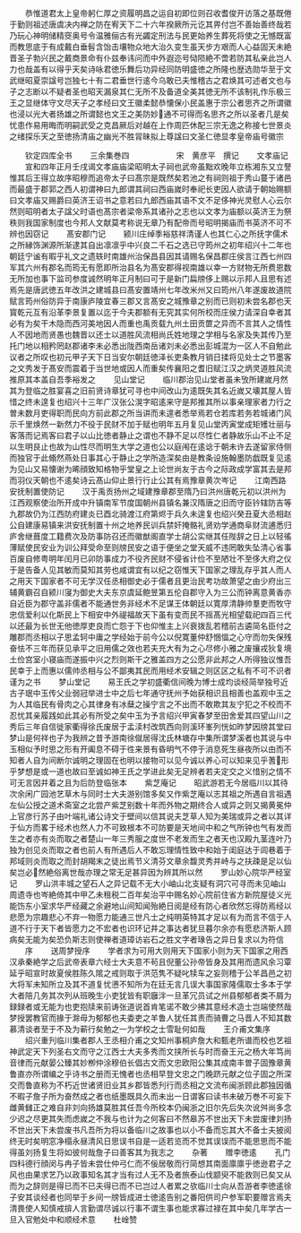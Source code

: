 <!-- { "loadSidebar": true } -->
　　恭惟道君太上皇帝躬仁厚之资履明昌之运自初即位则召收耆俊开访落之基既倦于勤则祖述唐虞决内禅之防在宥天下二十六年揆厥所元讫其畀付岂不善始善终哉若乃玩心神明储精窔奥号令温雅俪古有光蠲定刑法与民更始养生葬死将使之无憾既富而教思底于有成戴白垂髫含饴击壤物众地大治久变生虽天步方艰而人心益固天未絶晋圣子勃兴民之戴商景命有仆兹奉讳问而中外遐迩号恸陨絶不啻若防其私亲此岂人力也哉盖有以得乎天矣诗咏君徳乐舞后功异经同防明盛徳之所隆也歴选勋华至于文武继昭夏崇諡号岂独七十有二君垂世行逺今乌敢已夫惟稽古之君焕其可述者文也与子之志断以不疑者圣也昭天漏泉其仁无所不及备道全美其徳无所不该制礼作乐极三王之显继体守文尽天子之孝经曰文王徽柔懿恭懐保小民盖惠于宗公者思齐之所谓徽也浸以光大者扬雄之所谓懿也文王之美防妙通不可得而名思齐之所以圣者几是矣忧患作易用晦而明嗣武受之克昌厥后对越在上作周匹休配三宗无逸之称接七世景炎之绪探乐天之至徳扬清庙之幽光不胜冐昧拟上尊諡曰文圣仁徳显孝皇帝庙号徽宗









　　钦定四库全书
　　三余集巻四　　　　　　宋　黄彦平　撰记
　　文孝庙记
　　宣和四年正月壬戌谒文孝庙庙梁昭明太子祠也武帝虽黜欢晚年立栋湘东又立詧惟其后王得立故序昭穆而追帝太子曰髙宗是既然矣若池之有祠则祖于秀山蔓于诸邑而最盛于郡郭之西人初谓神曰九郎谓其祠曰西庙嵗时奉祀长吏因人欲请于朝始赐额曰文孝庙又赐爵曰英济王诏书之意若曰九郎西庙其语不文不足侈神光灵慰人心云尔然则昭明者太子諡父时语也髙宗者梁帝系其诸孙之志也以文孝为庙额以英济王为祭秩则我国家制度也今邦人文献莫考称说无章乃有配帝而号昭明揭庙而书英济不可不辨也因窃记
　　髙安郡门记
　　颍川庄绰季裕慈祥清谨人也其仁心之所抚字儒术之所縁饰渊源所渐逮其自出凛凛乎中兴良二千石之选已守筠州之初年绍兴十二年也朝廷宁谧有暇乎礼文之遗轶时南雄州治保昌县因其请赐名保昌郡庄侯言江西七州四军其六州有郡名而筠无有愿即所治县名为髙安郡得视南雄以幸一方财物无所费恩数无所加也事下监司参度诚然明年正月制曰可于是新门扁牓侈上赐以示邦人且思有述焉先是唐武徳五年改洪之建城县曰髙安置靖州七年改米州又曰筠州八年遂废故道院赋言筠州俗防异于南康庐陵宜春三郡又言髙安之城豫章之别而已则初未尝名郡也天寳乾元互有沿革李景复置以迄于今夫郡额有无究其实何所校而庄侯力请深自幸者其必有为矣干木隐而西河美地因人而重也禹贡载九州土田贡篚之异而不言其人之情性人不因地而贤愚也魏晋以还士以道胜风流相尚氏姓地理之学相与名家及失其传乃至托门地以相矜罔赵郡诸李未必悉出陇西南岳诸刘未必悉出彭城混为一区人不自勉此议者之所叹也初元甲子天下日当安尔朝廷徳泽长吏条教月销日揉将见处士之节墨客之文秀发于髙安而震着于当世地或因人而重矣传襄阳之耆旧赋江汉之炳灵道胜风流推原其本盖自吾季裕发之
　　见山堂记
　　临川郡治见山堂者虽未攷所建嵗月然其为登临之胜宴喜之旧前贤诗章犹可寻也中间改山为逺既失其名近嵗又壊其屋人皆惜之终未遑复也绍兴十三年广汉张公滉字昭逺来守是邦推其所以事亲理家者力行之曽未数月吏得职而民向方前此郡之所当讲而未遑者悉举焉若仓若库若务若城诸门风示千里焕然一新然力不役于民财不加于赋也明年五月复见山堂丙寅堂成矩矱壮丽与客落而记焉客曰君子以山比徳者静止之谓也不静不足以尽性仁者静故乐山不止不足以生明艮止也故为山性尽而明生大学之道也公以庭闱在逺谂于朝未许去遂留家侍侧而独官于此翛然燕处日事其心于静止之学所造深矣由是教条设施翰墨防戯既复见逺为见山又易懐谢为晞顔致知格物乎堂皇之上论世尚友于古今之际政成学富其去是邦而羽仪天朝也不逺矣诗云髙山仰止景行行止公其有焉豫章黄次岑记
　　江南西路安抚制置使防记
　　汉于禹贡扬州之域建豫章郡至隋乃曰洪州唐乾元初以洪州为江西观察使治所开成中升镇南军节度国朝州县镇名兼汉隋唐之旧而守臣钤辖防吉等九郡故仍为江西防府建炎已酉北骑渡江府第烬于兵久未遑复也绍兴癸丑夏大丞相赵公自建康易镇来洪安抚制置十州之地养民训兵禁奸掩骼礼贤劝学通商阜财流逋悉归庐舍继葺度工籍费次及防事防召还而徽猷阁直学士胡公实继其任陛辞之日上以轻徭薄赋使民安业为训公拜受命至则牓民安之语于便坐之堂天威不违罔敢失坠清心省事百废自修粤明年闰月已卯防事成力不役齐民财不侵省计俭不至陋壮不至侈大府之仪于是告备人见其敏而莫知其劳也咸谓宜有以纪之窃惟天下国家之理乱存乎其人而人之用天下国家者不可无学汉任丞相御史必于儒者且更治民考功故萧望之由少府出三辅黄霸召自颍川寖为御史大夫东京虞延鲍昱第五伦自郡守入为三公而钟离意黄香亦自近臣为郡守盖非儒者不能通世务非经术不足谋王体朝廷以寛厚清静帅羣吏而牧守忠信爱利以化斯民上下相安中外禔福故天下虽有变而民不摇髙光相望载祀四百三代以还最为长世无他徳厚吏良而亡怨于下也仰惟主上兴衰拨乱若稽前古遴简名臣付之雕郡而丞相以子思孟轲中庸之学经始于前今公以倪寛董仲舒悃愊之心守而勿失保残奋怯不三年而获见承平之旧用儒之效也若夫充大有为之心尽修小雅之废攘戎狄复境土俭宫室小寝庙而遂振中兴之烈则斯干之雅盖四方之公愿非此邦之人所得独议惟吾民幸于上而惠以儒帅丞相与公不鄙夷其民而用经术安辑之则区区之私有不可不识者谨为之书
　　梦山堂记
　　易王氏之学初盛衢信间晚为博士成均谈经简举独号近古子珉中玉传父业弱冠举进士中之后七年通守抚州予始获相识且相善也盖观中玉之为人其临民有骨肉之心其律身有冰蘖之操宁言之不出而不敢欺其友宁犯之不校而不忍忧其亲履践如此其必有所受之矣中玉为予言绍兴甲寅春梦至田舍爱其四望山川之秀后三年自信徙家衢得徐氏废居于孟渎村改筑西向则溪环峯列恍如昨梦因牓其堂曰梦山是何祥也子为我辨之昔予游南徐僦居得沈氏林塘存中集所谓梦溪者也其说与中玉相似予时思之形有开阖息不碍于徃来景有昏明气不停于消息死生昼夜所以由而不知者人自为间断尔诚明之理固在也明以接物可以见今诚以养心可以知来见乎蓍形乎梦想是或一道也故曰至诚如神王氏之学进此矣无足辨者若夫定交之义惜别之情不可无言因并着之且为后防登临张本
　　紫芝庵记
　　昭武游若无今居临川以其待次余闲广园池艺草木与同时士大夫游别馆多矣又作紫芝庵以志其祖之所遇自言祖遇左仙公授之道术斋室之北尝产紫芝别数十年而外物之期终合人或异之则又揭黄冕仲上官彦行苏子由叶端礼诸公诗文于壁间以信其说夫芝草人知为美瑞或异之者以其详于仙方而畧于经术也然人力不可致根本不可防要是天地间中和之气所钟也气有发而生之者亦有炎而取之者楚山一年三秀服之度世不老发而生之者天也汉殿九茎连叶乃独为创见炎而取之者也前人有所遇后人不敢忘理情性致中和始于闺庭达于闾巷着于邦域则炎而取之而封胡羯末之徒出焉节义清芬文章余馥灵秀并峙与之扶疎是足以仙矣岂必然絶俗离世哉亦理之常无足甚异因为辨其所以然
　　罗山妙心院华严经室记
　　罗山洪丰城之望石人之异记载不无大小岫山北支疑有洞穴可寻而未见岫山周遗寺也岑絶倚其中甲乙未租税二百年矣治平中赐名妙心院前住省方新院屋徒义光能饬东小室求华严经藏之余避地山间知闻殆絶日阅是经有防心者欣然忘得防焉经以悲愿为宗趣悲心不弃一物愿力能通三世凡士之纯明英特其才足以有为而言不信于人道不行于天下者皆愿力之不宏者也识环记井之事达者犹旦暮尔余亦有愿悲济斯人顾病矣无能为矣恐负斯志则使禅者道璋访岩石之胜文字者瑑告之异日复求以为符信
　　序
　　送周梦授序
　　学者求为可用大则用天下国家小则为天下国家之用西汉承秦絶学之后武帝表章六经士大夫意不茍且倪董公孙帝皆身及其用而遗风余习覃延乎昭宣时故夏侯胜陈久隂之戒则取于洪范隽不疑叱犊车之妄则稽于公羊昌邑之初大将军未知所立及其不道复忧懑不知所为在廷无言几误大事国家隆儒取士多本于学大者陪几务其次列从班晚生小吏犹皆有职廱泮一旦革冗员试之州县郁郁者类不屑为録録者或无能为也吏抱牍来前诪张道说首肯笔诺不敢少拂其意经术造士岂端使然哉梦授罢教官而掾于滁毋为郁郁也夫委吏之羊鲁人犹任其责而骑曹之马晋人不知其数慕清谈者至于不及为蕲行矣勉之一为学校之士雪耻何如哉
　　王介甫文集序
　　绍兴重刋临川集者郡人王丞相介甫之文知州事桐庐詹大和甄老所谱而校也艺祖神武定天下列圣右文而守之江西士大夫多秀而文挟所长与时而奋王元之杨大年笃尚音律而元献晏公臻其妙栁仲涂穆伯长倡古文而文忠欧阳公集其成南丰曽子固豫章黄鲁直亦所谓编之乎诗书之册而无愧者也丞相早登文忠之门晚跻元献之位子固之所深交而鲁直称为不朽近世诸贤旧业其乡郡皆悉刋行而丞相之文流布闽浙顾此郡独因循不暇子詹子所为奋然成之者也纸墨既具久而未出一日谓客曰读书未破万巻不可妄下雌黄雠正之难自非刘向扬雄莫胜其任吾今所校本仍闽浙之旧尔先后失次讹舛尚多念少迟之尽更其失而虑嵗之不我与也计为之何客曰不然皋苏不世出天下未尝废律刘扬不世出天下未尝废书凡吾所为将以备临川之故事也以小不备而忘其大不备士夫披阅终无时矣明窓净榻永昼清风日思误书自是一适若览而不觉其误误而不能思思而不能得虽刘扬复生将如彼何哉詹子曰善客其为我志之
　　杂著
　　赠李徳逺
　　孔门四科德行顔闵与冉子皆未尝仕仲弓仁而不佞居敬而行简想其南面廪廪乎徳逊君子之风也由果求艺乃以政事知名其才当有过人无不及者旅泰山伐颛臾不能救则已矣又从而为之辞则是得已而不已夫得已而不已岂过人者累之欤临川士向从吾游者李徳逺徐子安其谈经者也同举于乡间一牓皆成进士徳逺告别之番阳供司户参军职要赠言焉夫清畏使人知慎戒揜人言勤谓尽诚以行事不谓生事也能求寡过禄在其中矣几年学古一旦入官勉处中和顺经术意
　　杜崯赞
